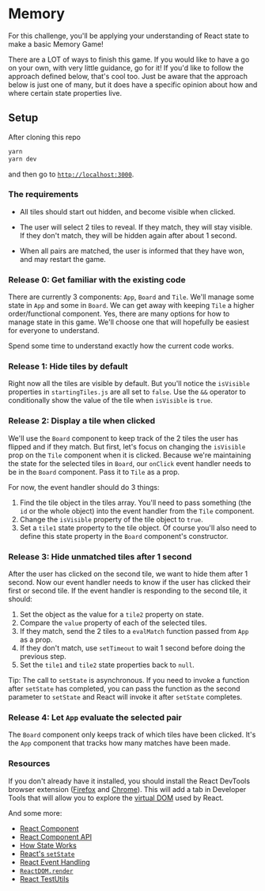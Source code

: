 # Memory

For this challenge, you'll be applying your understanding of React state to make a basic Memory Game!

There are a LOT of ways to finish this game. If you would like to have a go on your own, with very little guidance, go for it! If you'd like to follow the approach defined below, that's cool too. Just be aware that the approach below is just one of many, but it does have a specific opinion about how and where certain state properties live.


## Setup

After cloning this repo

```sh
yarn
yarn dev
```

and then go to [`http://localhost:3000`](http://localhost:3000).


### The requirements

* All tiles should start out hidden, and become visible when clicked.

* The user will select 2 tiles to reveal. If they match, they will stay visible. If they don't match, they will be hidden again after about 1 second.

* When all pairs are matched, the user is informed that they have won, and may restart the game.


### Release 0: Get familiar with the existing code

There are currently 3 components: `App`, `Board` and `Tile`. We'll manage some state in `App` and some in `Board`. We can get away with keeping `Tile` a higher order/functional component. Yes, there are many options for how to manage state in this game. We'll choose one that will hopefully be easiest for everyone to understand.

Spend some time to understand exactly how the current code works.


### Release 1: Hide tiles by default

Right now all the tiles are visible by default. But you'll notice the `isVisible` properties in `startingTiles.js` are all set to `false`. Use the `&&` operator to conditionally show the value of the tile when `isVisible` is `true`.


### Release 2: Display a tile when clicked

We'll use the `Board` component to keep track of the 2 tiles the user has flipped and if they match. But first, let's focus on changing the `isVisible` prop on the `Tile` component when it is clicked. Because we're maintaining the state for the selected tiles in `Board`, our `onClick` event handler needs to be in the `Board` component. Pass it to `Tile` as a prop.

For now, the event handler should do 3 things:

1. Find the tile object in the tiles array. You'll need to pass something (the `id` or the whole object) into the event handler from the `Tile` component.
2. Change the `isVisible` property of the tile object to `true`.
3. Set a `tile1` state property to the tile object. Of course you'll also need to define this state property in the `Board` component's constructor.


### Release 3: Hide unmatched tiles after 1 second

After the user has clicked on the second tile, we want to hide them after 1 second. Now our event handler needs to know if the user has clicked their first or second tile. If the event handler is responding to the second tile, it should:

1. Set the object as the value for a `tile2` property on state.
2. Compare the `value` property of each of the selected tiles.
3. If they match, send the 2 tiles to a `evalMatch` function passed from `App` as a prop.
4. If they don't match, use `setTimeout` to wait 1 second before doing the previous step.
5. Set the `tile1` and `tile2` state properties back to `null`.

Tip: The call to `setState` is asynchronous. If you need to invoke a function after `setState` has completed, you can pass the function as the second parameter to `setState` and React will invoke it after `setState` completes.


### Release 4: Let `App` evaluate the selected pair

The `Board` component only keeps track of which tiles have been clicked. It's the `App` component that tracks how many matches have been made.







### Resources

If you don't already have it installed, you should install the React DevTools browser extension ([Firefox](https://addons.mozilla.org/en-US/firefox/addon/react-devtools/) and [Chrome](https://chrome.google.com/webstore/detail/react-developer-tools/fmkadmapgofadopljbjfkapdkoienihi?hl=en)). This will add a tab in Developer Tools that will allow you to explore the [virtual DOM](http://tonyfreed.com/blog/what_is_virtual_dom) used by React.

And some more:

* [React Component](https://facebook.github.io/react/docs/reusable-components.html#es6-classes)
* [React Component API](https://facebook.github.io/react/docs/component-api.html)
* [How State Works](https://facebook.github.io/react/docs/interactivity-and-dynamic-uis.html#how-state-works)
* [React's `setState`](https://facebook.github.io/react/docs/component-api.html#setstate)
* [React Event Handling](https://facebook.github.io/react/docs/interactivity-and-dynamic-uis.html#a-simple-example)
* [`ReactDOM.render`](https://facebook.github.io/react/docs/top-level-api.html#reactdom.render)
* [React TestUtils](https://facebook.github.io/react/docs/test-utils.html)
